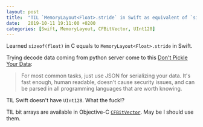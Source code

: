 ```yaml
---
layout: post
title:  "TIL `MemoryLayout<Float>.stride` in Swift as equivalent of `sizeof(float)` in C; `CFBitVector` for bit arrays; no `UInt128` in Swift"
date:   2019-10-11 19:11:00 +0200
categories: [Swift, MemoryLayout, CFBitVector, UInt128]
---
```

Learned `sizeof(float)` in C equals to `MemoryLayout<Float>.stride` in Swift. 

Trying decode data coming from python server come to this [Don't Pickle Your Data](https://www.benfrederickson.com/dont-pickle-your-data/):

> For most common tasks, just use JSON for serializing your data. It's fast enough, human readable, doesn't cause security issues, and can be parsed in all programming languages that are worth knowing.

TIL Swift doesn't have `UInt128`. What the fuck!?

TIL bit arrays are available in Objective-C [`CFBitVector`](https://developer.apple.com/documentation/corefoundation/cfbitvector-s0t). May be I should use them.
